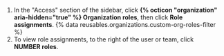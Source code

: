 1. In the "Access" section of the sidebar, click **{% octicon "organization" aria-hidden="true" %} Organization roles**, then click **Role assignments**.
{% data reusables.organizations.custom-org-roles-filter %}
1. To view role assignments, to the right of the user or team, click **NUMBER roles**.

